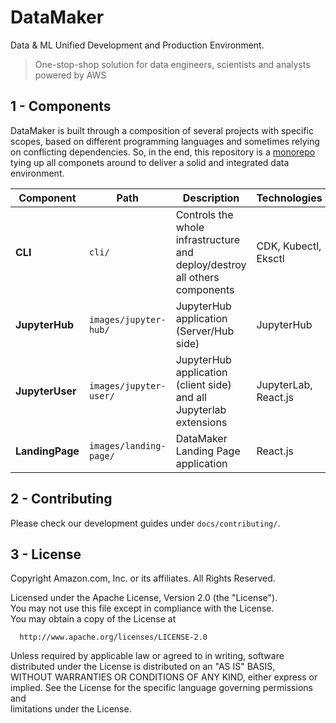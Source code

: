 # DataMaker

Data & ML Unified Development and Production Environment.

> One-stop-shop solution for data engineers, scientists and analysts powered by AWS

## 1 - Components

DataMaker is built through a composition of several projects with specific scopes, based on different programming languages and sometimes relying on conflicting dependencies. So, in the end, this repository is a [monorepo](https://en.wikipedia.org/wiki/Monorepo) tying up all componets around to deliver a solid and integrated data environment.

| Component | Path | Description | Technologies |
|-----------|------|-------------|--------------|
| **CLI** | `cli/` | Controls the whole infrastructure and deploy/destroy all others components | CDK, Kubectl, Eksctl |
| **JupyterHub** | `images/jupyter-hub/` | JupyterHub application (Server/Hub side)| JupyterHub |
| **JupyterUser** | `images/jupyter-user/` | JupyterHub application (client side) and all Jupyterlab extensions | JupyterLab, React.js |
| **LandingPage** | `images/landing-page/` | DataMaker Landing Page application | React.js |

## 2 - Contributing

Please check our development guides under `docs/contributing/`.

## 3 - License
Copyright Amazon.com, Inc. or its affiliates. All Rights Reserved.         
                                                                           
  Licensed under the Apache License, Version 2.0 (the "License").          
  You may not use this file except in compliance with the License.         
  You may obtain a copy of the License at                                  
                                                                           
      http://www.apache.org/licenses/LICENSE-2.0                           
                                                                           
  Unless required by applicable law or agreed to in writing, software      
  distributed under the License is distributed on an "AS IS" BASIS,        
  WITHOUT WARRANTIES OR CONDITIONS OF ANY KIND, either express or implied. 
  See the License for the specific language governing permissions and      
  limitations under the License.                                           
